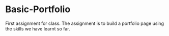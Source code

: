 # Basic-Portfolio
First assignment for class. The assignment is to build a portfolio page using the skills we have learnt so far.
